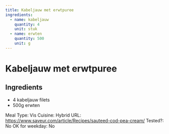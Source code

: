 ```yaml
---
title: Kabeljauw met erwtpuree
ingredients:
  - name: kabeljauw
    quantity: 4
    unit: stuk
  - name: erwten
    quantity: 500
    unit: g
---
```


# Kabeljauw met erwtpuree

## Ingredients
  - 4 kabeljauw filets
  - 500g erwten

Meal Type: Vis
Cuisine: Hybrid
URL: https://www.saveur.com/article/Recipes/sauteed-cod-pea-cream/
Tested?: No
OK for weekday: No